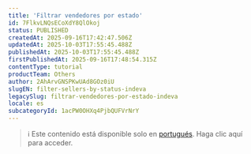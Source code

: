 ```yaml
---
title: 'Filtrar vendedores por estado'
id: 7FlkvLNQsECoXdY8QlOkoj
status: PUBLISHED
createdAt: 2025-09-16T17:42:47.506Z
updatedAt: 2025-10-03T17:55:45.488Z
publishedAt: 2025-10-03T17:55:45.488Z
firstPublishedAt: 2025-09-16T17:48:54.315Z
contentType: tutorial
productTeam: Others
author: 2AhArvGNSPKwUAd8GOz0iU
slugEN: filter-sellers-by-status-indeva
legacySlug: filtrar-vendedores-por-estado-indeva
locale: es
subcategoryId: 1acPW0OHXq4PjbQUFVrNrY
---
```


> ℹ️ Este contenido está disponible solo en [portugués](/pt/tutorial/filtrar-vendedores-por-status-indeva--7FlkvLNQsECoXdY8QlOkoj). Haga clic aquí para acceder.
